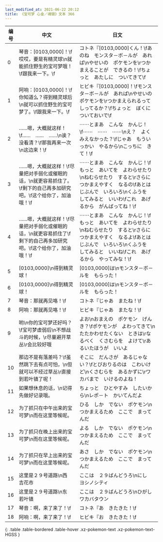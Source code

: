 ```yaml
---
last_modified_at: 2021-06-22 20:12
title: 《宝可梦 心金／魂银》文本 366
---
```

| 编号 | 中文 | 日文 |
| ---- | ---- | ---- |
| 0 | 琴音：[0103,0000]！\f哎哎，要是有精灵球\n就能抓住野生的宝可梦哦！\f跟我来一下。\f | コトネ『[0103,0000]くん！\fあのね　モンスタ－ボ－ルが　あれば\nやせいの　ポケモンを\rつかまえることが　できるの！\fちょっと　あたしに　ついてきて\f |
| 1 | 阿响：[0103,0000]！\f你知道么？得到精灵球后\n就可以抓住野生的宝可梦了。\f跟我来一下。\f | ヒビキ『[0103,0000]！\fモンスタ－ボ－ルが　あれば\nやせいの　ポケモンを\rつかまえられるって　しってるか？\fちょっと　ぼくに　ついておいで\f |
| 2 | ……嗯，大概就这样！\f……　……　……\n诶？没看清？\f那我再来一次\n这边来！\f | ⋯⋯とまあ　こんな　かんじ！\f⋯⋯　⋯⋯　⋯⋯\nえ？　よくみえなかった？\fじゃあ　もういっかい　やるから\nこっちに　きて！\f |
| 3 | ……嗯，大概就这样！\f尽量把对手弱化或催眠的话，\n就更容易抓住了。\f剩下的自己再多加研究吧。\f这个给你了，加油哦！\f | ⋯⋯とまあ　こんな　かんじ！\fもっと　あいてを　よわらせたり\nねむらせたり　すると\rさらに　つかまえやすく　なるの\fあとは　じぶんで　いろいろ\nくふうを　してみると　いいわ\fこれ　あげるから　がんばってね！\f |
| 4 | ……嗯，大概就这样！\f尽量把对手弱化或催眠的话，\n就更容易抓住了\f剩下的自己再多加研究吧。\f这个给你了，加油哦！\f | ⋯⋯とまあ　こんな　かんじ！\fもっと　あいてを　よわらせたり\nねむらせたり　すると\rさらに　つかまえやすく　なるよ\fあとは　じぶんで　いろいろ\nくふうを　してみると　いいね\fこれ　あげるから　やってみな！\f |
| 5 | [0103,0000]\n得到精灵球！ | [0103,0000]は\nモンスタ－ボ－ルを　もらった！ |
| 6 | [0103,0000]\n得到精灵球！ | [0103,0000]は\nモンスタ－ボ－ルを　もらった！ |
| 7 | 琴音：那就再见咯！\f | コトネ『じゃあ　またね！\f |
| 8 | 阿响：那就再见咯！\f | ヒビキ『じゃあ　またな！\f |
| 9 | 哟\n你的宝可梦还好吗？\f宝可梦虚弱后\n不想战斗的时候，\r尽量避开草丛\r会比较好哦 | よお\nおまえの　ポケモン　げんき？\fポケモンが　よわってきて\nたたかわせたくない　ときは\rなるべく　くさむらを　よけて\rあるいたほうが　いいよ |
| 10 | 那边不是有落差吗？\f虽然跳下去有点可怕，\n但就可以不经过草丛\r直接到若叶镇了呢！ | そこに　だんさが　あるじゃない？\fとびおりるのは　こわいけど\nくさむらを　あるかずに\rワカバまで　いけるのよね！ |
| 11 | 如果想休息的话，\n记得先做好记录哦。 | ちょっと　ひとやすみ　したいから\nレポ－ト　かいてんだよ |
| 12 | 为了抓只在中午出来的宝可梦\n而在这里等候呢。 | ひる　しか　でない　ポケモン\nつかまえるため　ここで　まってんだ |
| 13 | 为了抓只在晚上出来的宝可梦\n而在这里等候呢。 | よる　しか　でない　ポケモン\nつかまえるため　ここで　まってんだ |
| 14 | 为了抓只在早上出来的宝可梦\n而在这里等候呢。 | あさ　しか　でない　ポケモン\nつかまえるため　ここで　まってんだ |
| 15 | 这里是２９号道路\n西　吉花市 | ここは　２９ばんどうろ\nにし　ヨシノシティ |
| 16 | 这里是２９号道路\n东　若叶镇 | ここは　２９ばんどうろ\nひがし　ワカバタウン |
| 17 | 琴音：啊，来了来了！\f | コトネ『あ　きたきた！\f |
| 18 | 阿响：啊，来了来了！\f | ヒビキ『お　きたきた！\f |
{: .table .table-bordered .table-hover .xz-pokemon-text .xz-pokemon-text-HGSS }